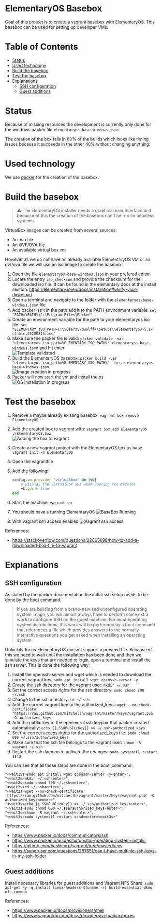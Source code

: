 <!-- omit in toc -->
# ElementaryOS Basebox

Goal of this project is to create a vagrant basebox with ElementaryOS. This basebox can be used for setting up developer VMs.

<!-- omit in toc -->
# Table of Contents

- [Status](#status)
- [Used technology](#used-technology)
- [Build the basebox](#build-the-basebox)
- [Test the basebox](#test-the-basebox)
- [Explanations](#explanations)
  - [SSH configuration](#ssh-configuration)
  - [Guest additions](#guest-additions)

# Status

Because of missing resources the development is currently only done for the windows packer file `elementaryos-base-windows.json`

The creation of the box fails in 60% of the builds which looks like timing issues because it succeeds in the other 40% without changing anything.

# Used technology

We use [packer](https://www.packer.io) for the creation of the basebox.

# Build the basebox

> :warning: The ElementaryOS installer needs a graphical user interface and because of this the creation of the basebox can't be run on headless systems

VirtualBox images can be created from several sources:

- An .iso file
- An OVF/OVA file
- An available virtual box vm

However as we do not have an already available ElementaryOS VM or an ovf/ova file we will use an iso image to create the basebox.

1. Open the file `elementaryos-base-windows.json` in your prefered editor
1. Locate the entry `iso_checksum` and provide the checksum for the downloaded iso file. It can be found in the elementary docs at the install section: <https://elementary.io/en/docs/installation#verify-your-download>
1. Open a terminal and navigate to the folder with the `elementaryos-base-windows.json` file
1. Add packer isn't in the path add it to the PATH environment variable: `set "PATH=%PATH%;C:\Program Files\Packer"`
1. Create an environment variable for the path to your elementaryos iso file: `set "ELEMENTARY_ISO_PATH=C:\\Users\\dwolff\\Setups\\elementaryos-5.1-stable.20200814.iso"`
1. Make sure the packer file is valid: `packer validate -var "elementaryos_iso_path=%ELEMENTARY_ISO_PATH%" elementaryos-base-windows.json` and hit enter  
![Template validated](images/template_validated.png)
1. Build the ElementaryOS basebox: `packer build -var "elementaryos_iso_path=%ELEMENTARY_ISO_PATH%" -force elementaryos-base-windows.json`  
![Image creation in progress](images/packer_creating_vm.png)
1. Packer will now start the vm and install the os  
![OS Installation in progress](images/packer_vm_os_installing.png)

<!--
Because of a bug in the Virtualbox Guest Additions we need to allow exit code 1
https://stackoverflow.com/questions/25434139/vboxlinuxadditions-run-never-exits-with-0
-->

# Test the basebox

1. Remove a maybe already existing basebox: `vagrant box remove ElementaryOS`
1. Add the created box to vagrant with: `vagrant box add ElementaryOS .\ElementaryOS.box`  
![Adding the box to vagrant](images/vagrant_add_box.png)
1. Create a new vagrant project with the ElementaryOS box as base: `vagrant init -m ElementaryOS`
1. Open the vagrantfile
1. Add the following:

    ```ruby
    config.vm.provider "virtualbox" do |vb|
        # Display the VirtualBox GUI when booting the machine
        vb.gui = true
    end
    ```

1. Start the machine: `vagrant up`
1. You should have a running ElementaryOS
![BaseBox Running](images/basebox_running.png)
1. With vagrant ssh access enabled
![Vagrant ssh access](images/basebox_ssh_access.png)

References:

- <https://stackoverflow.com/questions/22065698/how-to-add-a-downloaded-box-file-to-vagrant>

# Explanations

## SSH configuration

As stated by the packer documentation the initial ssh setup needs to be done by the boot command.

> If you are building from a brand-new and unconfigured operating system image, you will almost always have to perform some extra work to configure SSH on the guest machine. For most operating system distributions, this work will be performed by a boot command that references a file which provides answers to the normally-interactive questions you get asked when installing an operating system.

Unluckily for us ElementaryOS doesn't support a preseed file. Because of this we need to wait until the installation has been done and then we simulate the keys that are needed to login, open a terminal and install the ssh server. This is done the following way:

1. Install the openssh-server and wget which is needed to download the current vagrant key: `sudo apt install wget openssh-server -y`
1. Create the ssh directory for the vagrant user: `mkdir ~/.ssh`
1. Set the correct access rights for the ssh directory: `sudo chmod 700 ~/.ssh`
1. Change to the ssh directory: `cd ~/.ssh`
1. Add the current vagrant key to the authorized_keys: `wget --no-check-certificate 'https://raw.github.com/mitchellh/vagrant/master/keys/vagrant.pub' -O authorized_keys`
1. Add the public key of the ephemeral ssh keypair that packer created automatically: `echo {{.SSHPublicKey}} >> ~/.ssh/authorized_keys`
1. Set the correct access rights for the authorized_keys file: `sudo chmod 600 ~/.ssh/authorized_keys`
1. Make sure that the ssh file belongs to the vagrant user: `chown -R vagrant ~/.ssh`
1. Restart the ssh daemon to activate the changes: `sudo systemctl restart sshd`

You can see that all these steps are done in the boot_command:

```vagrant
"<wait15s>sudo apt install wget openssh-server -y<enter>",
"<wait2m>mkdir ~/.ssh<enter>",
"<wait2s>sudo chmod 700 ~/.ssh<enter>",
"<wait2s>cd ~/.ssh<enter>",
"<wait2s>wget --no-check-certificate 'https://raw.github.com/mitchellh/vagrant/master/keys/vagrant.pub' -O authorized_keys<enter>",
"<wait3s>echo {{.SSHPublicKey}} >> ~/.ssh/authorized_keys<enter>",
"<wait3s>sudo chmod 600 ~/.ssh/authorized_keys<enter>",
"<wait3s>chown -R vagrant ~/.ssh<enter>",
"<wait3s>sudo systemctl restart sshd<enter><wait3s>"
```

References:

- <https://www.packer.io/docs/communicators/ssh>
- <https://www.packer.io/guides/automatic-operating-system-installs>
- <https://github.com/hashicorp/vagrant/tree/master/keys>
- <https://superuser.com/questions/287651/can-i-have-multiple-ssh-keys-in-my-ssh-folder>

## Guest additions

Install necessary libraries for guest additions and Vagrant NFS Share: `sudo apt-get -y -q install linux-headers-$(uname -r) build-essential dkms nfs-common`

References:

- <https://www.packer.io/docs/provisioners/shell>
- <https://www.vagrantup.com/docs/providers/virtualbox/boxes>
